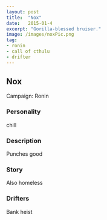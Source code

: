 ```yaml
---
layout: post
title:  "Nox"
date:   2015-01-4
excerpt: "Gorilla-blessed bruiser."
image: /images/noxPic.png
tag:
- ronin
- call of cthulu
- drifter 
---
```


## Nox
Campaign: Ronin

### Personality
chill

### Description
Punches good

### Story
Also homeless

### Drifters
Bank heist
